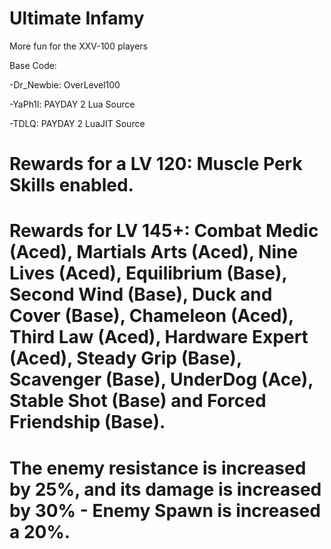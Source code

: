 # Ultimate Infamy
More fun for the XXV-100 players

Base Code:

-Dr_Newbie: OverLevel100

-YaPh1l: PAYDAY 2 Lua Source

-TDLQ: PAYDAY 2 LuaJIT Source

# Rewards for a LV 120: Muscle Perk Skills enabled.

# Rewards for LV 145+: Combat Medic (Aced), Martials Arts (Aced), Nine Lives (Aced), Equilibrium (Base), Second Wind (Base), Duck and Cover (Base), Chameleon (Aced), Third Law (Aced), Hardware Expert (Aced), Steady Grip (Base), Scavenger (Base), UnderDog (Ace), Stable Shot (Base) and Forced Friendship (Base).

# The enemy resistance is increased by 25%, and its damage is increased by 30% - Enemy Spawn is increased a 20%.
